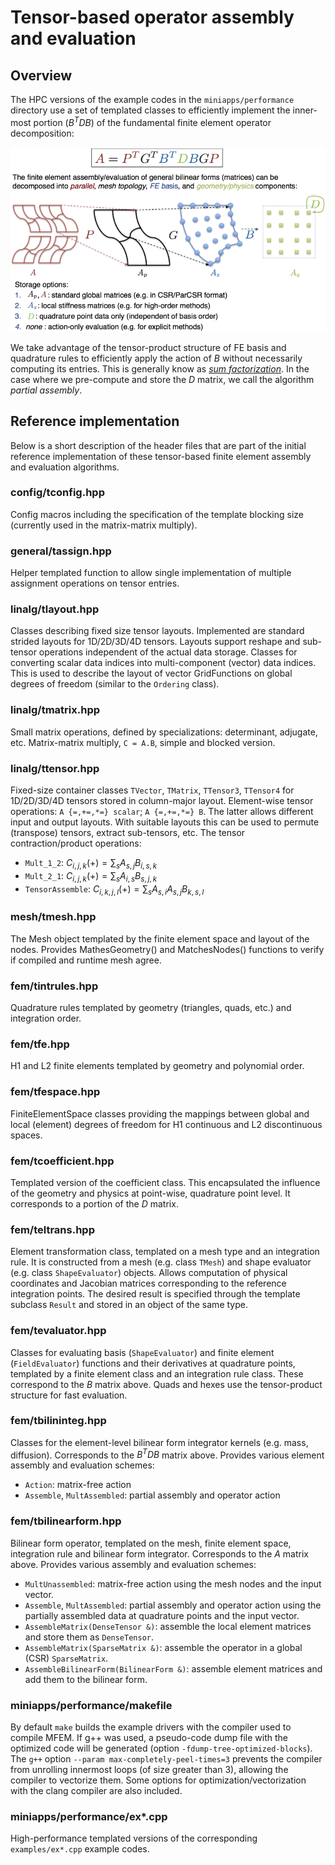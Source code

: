 # Tensor-based operator assembly and evaluation

## Overview

The HPC versions of the example codes in the `miniapps/performance` directory
use a set of templated classes to efficiently implement the inner-most portion
($B^T D B$) of the fundamental finite element operator decomposition:

![](img/FEDecomposition.png)

We take advantage of the tensor-product structure of FE basis and quadrature
rules to efficiently apply the action of $B$ without necessarily computing its
entries.  This is generally know as _[sum factorization](http://www.sciencedirect.com/science/article/pii/0021999180900054)_. In the case where we pre-compute and store the $D$ matrix, we call the algorithm _partial assembly_.

## Reference implementation

Below is a short description of the header files that are part of the initial
reference implementation of these tensor-based finite element assembly and
evaluation algorithms.

### config/tconfig.hpp
   Config macros including the specification of the template blocking size
   (currently used in the matrix-matrix multiply).

### general/tassign.hpp
   Helper templated function to allow single implementation of multiple
   assignment operations on tensor entries.

### linalg/tlayout.hpp
   Classes describing fixed size tensor layouts. Implemented are standard
   strided layouts for 1D/2D/3D/4D tensors. Layouts support reshape and
   sub-tensor operations independent of the actual data storage. Classes for
   converting scalar data indices into multi-component (vector) data
   indices. This is used to describe the layout of vector GridFunctions on
   global degrees of freedom (similar to the `Ordering` class).

### linalg/tmatrix.hpp
   Small matrix operations, defined by specializations: determinant, adjugate,
   etc. Matrix-matrix multiply, `C = A.B`, simple and blocked version.

### linalg/ttensor.hpp
   Fixed-size container classes `TVector`, `TMatrix`, `TTensor3`, `TTensor4` for
   1D/2D/3D/4D tensors stored in column-major layout.
   Element-wise tensor operations: `A {=,+=,*=} scalar`; `A {=,+=,*=} B`.  The
   latter allows different input and output layouts. With suitable layouts this
   can be used to permute (transpose) tensors, extract sub-tensors, etc.
   The tensor contraction/product operations:

   - `Mult_1_2`: $C_{i,j,k} (+)= \sum_s A_{s,j} B_{i,s,k}$
   - `Mult_2_1`: $C_{i,j,k} (+)= \sum_s A_{i,s} B_{s,j,k}$
   - `TensorAssemble`: $C_{i,k,j,l} (+)= \sum_s A_{s,i} A_{s,j} B_{k,s,l}$

### mesh/tmesh.hpp
   The Mesh object templated by the finite element space and layout of the
   nodes. Provides MathesGeometry() and MatchesNodes() functions to verify if
   compiled and runtime mesh agree.

### fem/tintrules.hpp
   Quadrature rules templated by geometry (triangles, quads, etc.) and
   integration order.

### fem/tfe.hpp
   H1 and L2 finite elements templated by geometry and polynomial order.

### fem/tfespace.hpp
   FiniteElementSpace classes providing the mappings between global and local
   (element) degrees of freedom for H1 continuous and L2 discontinuous spaces.

### fem/tcoefficient.hpp
   Templated version of the coefficient class. This encapsulated the influence
   of the geometry and physics at point-wise, quadrature point level. It
   corresponds to a portion of the $D$ matrix.

### fem/teltrans.hpp
   Element transformation class, templated on a mesh type and an integration
   rule. It is constructed from a mesh (e.g. class `TMesh`) and shape evaluator
   (e.g. class `ShapeEvaluator`) objects. Allows computation of physical
   coordinates and Jacobian matrices corresponding to the reference integration
   points. The desired result is specified through the template subclass `Result`
   and stored in an object of the same type.

### fem/tevaluator.hpp
   Classes for evaluating basis (`ShapeEvaluator`) and finite element
   (`FieldEvaluator`) functions and their derivatives at quadrature points,
   templated by a finite element class and an integration rule class. These
   correspond to the $B$ matrix above. Quads and hexes use the tensor-product
   structure for fast evaluation.

### fem/tbilininteg.hpp
   Classes for the element-level bilinear form integrator kernels (e.g. mass,
   diffusion). Corresponds to the $B^T D B$ matrix above.  Provides various
   element assembly and evaluation schemes:

   - `Action`: matrix-free action
   - `Assemble`, `MultAssembled`: partial assembly and operator action

### fem/tbilinearform.hpp
   Bilinear form operator, templated on the mesh, finite element space,
   integration rule and bilinear form integrator. Corresponds to the $A$ matrix
   above. Provides various assembly and evaluation schemes:

   - `MultUnassembled`: matrix-free action using the mesh nodes and the input
     vector.
   - `Assemble`, `MultAssembled`: partial assembly and operator action using the
     partially assembled data at quadrature points and the input vector.
   - `AssembleMatrix(DenseTensor &)`: assemble the local element matrices and
     store them as `DenseTensor`.
   - `AssembleMatrix(SparseMatrix &)`: assemble the operator in a global (CSR)
     `SparseMatrix`.
   - `AssembleBilinearForm(BilinearForm &)`: assemble element matrices and add
     them to the bilinear form.

### miniapps/performance/makefile
   By default `make` builds the example drivers with the compiler used to
   compile MFEM. If g++ was used, a pseudo-code dump file with the optimized
   code will be generated (option `-fdump-tree-optimized-blocks`). The `g++`
   option `--param max-completely-peel-times=3` prevents the compiler from
   unrolling innermost loops (of size greater than 3), allowing the compiler to
   vectorize them. Some options for optimization/vectorization with the clang
   compiler are also included.

### miniapps/performance/ex*.cpp
   High-performance templated versions of the corresponding `examples/ex*.cpp`
   example codes.

<script type="text/x-mathjax-config">MathJax.Hub.Config({TeX: {equationNumbers: {autoNumber: "all"}}, tex2jax: {inlineMath: [['$','$']]}});</script>
<script type="text/javascript" src="http://cdn.mathjax.org/mathjax/latest/MathJax.js?config=TeX-AMS_HTML"></script>
